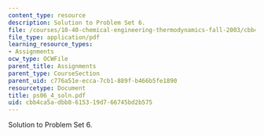 ```yaml
---
content_type: resource
description: Solution to Problem Set 6.
file: /courses/10-40-chemical-engineering-thermodynamics-fall-2003/cbb4ca5adbb8615319d766745bd2b575_ps06_4_soln.pdf
file_type: application/pdf
learning_resource_types:
- Assignments
ocw_type: OCWFile
parent_title: Assignments
parent_type: CourseSection
parent_uid: c776a51e-ecca-7cb1-889f-b466b5fe1890
resourcetype: Document
title: ps06_4_soln.pdf
uid: cbb4ca5a-dbb8-6153-19d7-66745bd2b575
---
```

Solution to Problem Set 6.

